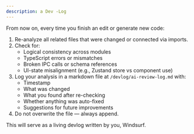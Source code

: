```yaml
---
description: a Dev -Log
---
```


From now on, every time you finish an edit or generate new code:

1. Re-analyze all related files that were changed or connected via imports.
2. Check for:
   - Logical consistency across modules
   - TypeScript errors or mismatches
   - Broken IPC calls or schema references
   - UI-state misalignment (e.g., Zustand store vs component use)
3. Log your analysis in a markdown file at `/devlog/ai-review-log.md` with:
   - Timestamp
   - What was changed
   - What you found after re-checking
   - Whether anything was auto-fixed
   - Suggestions for future improvements
4. Do not overwrite the file — always append.

This will serve as a living devlog written by you, Windsurf.
